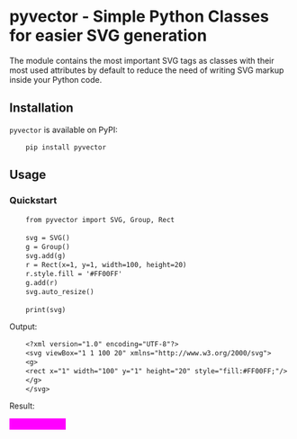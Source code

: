 # pyvector - Simple Python Classes for easier SVG generation
The module contains the most important SVG tags as classes with their most used attributes by default to reduce the need of writing SVG markup inside your Python code.

## Installation
`pyvector` is available on PyPI:

        pip install pyvector

## Usage

### Quickstart

        from pyvector import SVG, Group, Rect

        svg = SVG()
        g = Group()
        svg.add(g)
        r = Rect(x=1, y=1, width=100, height=20)
        r.style.fill = '#FF00FF'
        g.add(r)
        svg.auto_resize()

        print(svg)

Output:

        <?xml version="1.0" encoding="UTF-8"?>
        <svg viewBox="1 1 100 20" xmlns="http://www.w3.org/2000/svg">
        <g>
        <rect x="1" width="100" y="1" height="20" style="fill:#FF00FF;"/>
        </g>
        </svg>

Result:

![rect.svg](rect.png)
